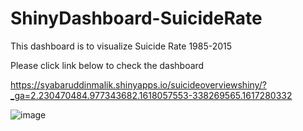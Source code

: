 # ShinyDashboard-SuicideRate

This dashboard is to visualize Suicide Rate 1985-2015

Please click link below to check the dashboard

https://syabaruddinmalik.shinyapps.io/suicideoverviewshiny/?_ga=2.230470484.977343682.1618057553-338269565.1617280332

![image](https://user-images.githubusercontent.com/78594353/114280577-1da9b380-9a64-11eb-8dd9-87350006d470.png)

